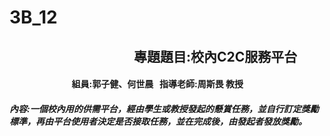 # 3B_12
##                                            專題題目:校內C2C服務平台 
####                                 組員:郭子健、何世晨   指導老師:周斯畏 教授
##### 內容:一個校內用的供需平台，經由學生或教授發起的懸賞任務，並自行訂定獎勵標準，再由平台使用者決定是否接取任務，並在完成後，由發起者發放獎勵。
